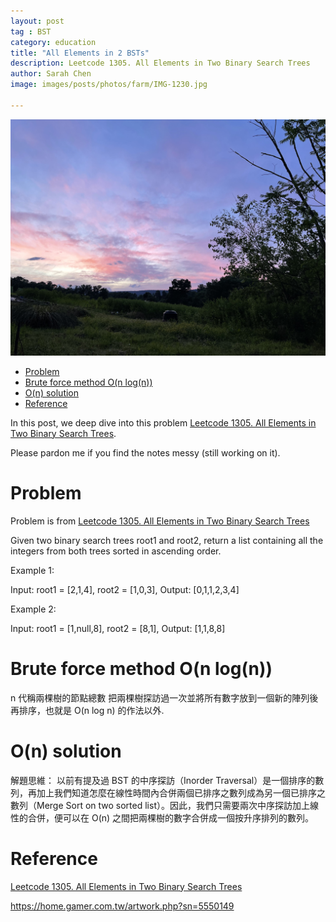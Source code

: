 ```yaml
---
layout: post
tag : BST
category: education
title: "All Elements in 2 BSTs"
description: Leetcode 1305. All Elements in Two Binary Search Trees
author: Sarah Chen
image: images/posts/photos/farm/IMG-1230.jpg

---
```

![](../images/posts/photos/farm/IMG-1930.jpg)
- [Problem](#problem)
- [Brute force method O(n log(n))](#brute-force-method-on-logn)
- [O(n) solution](#on-solution)
- [Reference](#reference)

In this post, we deep dive into this problem [Leetcode 1305. All Elements in Two Binary Search Trees](https://leetcode.com/problems/all-elements-in-two-binary-search-trees/).  

Please pardon me if you find the notes messy (still working on it).  

# Problem 

Problem is from [Leetcode 1305. All Elements in Two Binary Search Trees](https://leetcode.com/problems/all-elements-in-two-binary-search-trees/)

Given two binary search trees root1 and root2, return a list containing all the integers from both trees sorted in ascending order.

Example 1:

Input: root1 = [2,1,4], root2 = [1,0,3],
Output: [0,1,1,2,3,4]

Example 2:

Input: root1 = [1,null,8], root2 = [8,1],
Output: [1,1,8,8]
 
# Brute force method O(n log(n))
n 代稱兩棵樹的節點總數
把兩棵樹探訪過一次並將所有數字放到一個新的陣列後再排序，也就是 O(n log n) 的作法以外.



# O(n) solution
解題思維：
以前有提及過 BST 的中序探訪（Inorder Traversal）是一個排序的數列，再加上我們知道怎麼在線性時間內合併兩個已排序之數列成為另一個已排序之數列（Merge Sort on two sorted list）。因此，我們只需要兩次中序探訪加上線性的合併，便可以在 O(n) 之間把兩棵樹的數字合併成一個按升序排列的數列。

# Reference

[Leetcode 1305. All Elements in Two Binary Search Trees](https://leetcode.com/problems/all-elements-in-two-binary-search-trees/)

https://home.gamer.com.tw/artwork.php?sn=5550149
